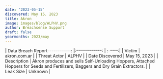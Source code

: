 ```yaml
---
date: '2023-05-15'
discovered: May 15, 2023
title: Akron
image: images/blog/ALPHV.png
author: Breachsense Support
draft: false
yearmonths: 2023/may
---
```


| Data Breach Report------------:     |:-------------:    | :-----:|
| Victim      | akron.com.ar      | 
| Threat Actor      | ALPHV      | 
| Date Discovered      | May 15, 2023      | 
| Description      | Akron produces and sells Self-Unloading Hoppers, Attached Hoppers for Seeds and Fertilizers, Baggers and Dry Grain Extractors.      | 
| Leak Size      | Unknown      | 

